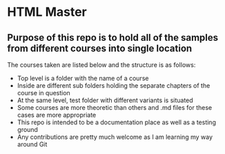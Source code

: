 # HTML Master

## Purpose of this repo is to hold all of the samples from different courses into single location

The courses taken are listed below and the structure is as follows:
- Top level is a folder with the name of a course
- Inside are different sub folders holding the separate chapters of the course in question
- At the same level, test folder with different variants is situated
- Some courses are more theoretic than others and .md files for these cases are more appropriate
- This repo is intended to be a documentation place as well as a testing ground
- Any contributions are pretty much welcome as I am learning my way around Git